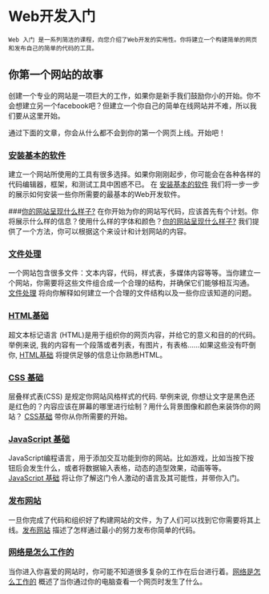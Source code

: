 # Web开发入门

```
Web 入门 是一系列简洁的课程，向您介绍了Web开发的实用性。你将建立一个构建简单的网页和发布自己的简单的代码的工具。
```
## 你第一个网站的故事
创建一个专业的网站是一项巨大的工作，如果你是新手我们鼓励你小的开始。你不会想建立另一个facebook吧？但建立一个你自己的简单在线网站并不难，所以我们要从这里开始。

通过下面的文章，你会从什么都不会到你的第一个网页上线。开始吧！

### [安装基本的软件](https://developer.mozilla.org/zh-CN/docs/Learn/Getting_started_with_the_web/Installing_basic_software)
建立一个网站所使用的工具有很多选择。如果你刚刚起步，你可能会在各种各样的代码编辑器，框架，和测试工具中困惑不已。 在 [安装基本的软件](https://developer.mozilla.org/zh-CN/docs/Learn/Getting_started_with_the_web/Installing_basic_software) 我们将一步一步的展示如何安装一些你所需要的最基本的Web开发软件。

###[你的网站呈现什么样子?](https://developer.mozilla.org/zh-CN/docs/Learn/Getting_started_with_the_web/What_will_your_website_look_like)
在你开始为你的网站写代码，应该首先有个计划。你将展示什么样的信息？使用什么样的字体和颜色？[你的网站呈现什么样子?](https://developer.mozilla.org/zh-CN/docs/Learn/Getting_started_with_the_web/What_will_your_website_look_like) 我们提供了一个方法，你可以根据这个来设计和计划网站的内容。

### [文件处理](https://developer.mozilla.org/zh-CN/docs/Learn/Getting_started_with_the_web/Dealing_with_files)
一个网站包含很多文件：文本内容，代码，样式表，多媒体内容等等。当你建立一个网站，你需要将这些文件组合成一个合理的结构，并确保它们能够相互沟通。 [文件处理](https://developer.mozilla.org/zh-CN/docs/Learn/Getting_started_with_the_web/Dealing_with_files) 将向你解释如何建立一个合理的文件结构以及一些你应该知道的问题。

### [HTML基础](https://developer.mozilla.org/zh-CN/docs/Learn/Getting_started_with_the_web/HTML_basics)
超文本标记语言 (HTML)是用于组织你的网页内容，并给它的意义和目的的代码。举例来说, 我的内容有一个段落或者列表，有图片，有表格……如果这些没有吓倒你, [HTML基础](https://developer.mozilla.org/zh-CN/docs/Learn/Getting_started_with_the_web/HTML_basics) 将提供足够的信息让你熟悉HTML。

### [CSS 基础](https://developer.mozilla.org/zh-CN/docs/Learn/Getting_started_with_the_web/CSS_%E5%9F%BA%E7%A1%80)
层叠样式表(CSS) 是规定你网站风格样式的代码. 举例来说, 你想让文字是黑色还是红色的？内容应该在屏幕的哪里进行绘制？用什么背景图像和颜色来装饰你的网站？ [CSS基础](https://developer.mozilla.org/zh-CN/docs/Learn/Getting_started_with_the_web/CSS_%E5%9F%BA%E7%A1%80) 带你从你所需要的开始。

### [JavaScript 基础](https://developer.mozilla.org/zh-CN/docs/Learn/Getting_started_with_the_web/JavaScript_basics)
JavaScript编程语言，用于添加交互功能到你的网站。比如游戏，比如当按下按钮后会发生什么，或者将数据输入表格，动态的造型效果，动画等等。[JavaScript 基础](https://developer.mozilla.org/zh-CN/docs/Learn/Getting_started_with_the_web/JavaScript_basics) 将让你了解这门令人激动的语言及其可能性，并带你入门。

### [发布网站](https://developer.mozilla.org/zh-CN/docs/Learn/Getting_started_with_the_web/Publishing_your_website)
一旦你完成了代码和组织好了构建网站的文件，为了人们可以找到它你需要将其上线。[发布网站](https://developer.mozilla.org/zh-CN/docs/Learn/Getting_started_with_the_web/Publishing_your_website) 描述了怎样通过最小的努力发布你简单的代码。

### [网络是怎么工作的](https://developer.mozilla.org/zh-CN/docs/Learn/Getting_started_with_the_web/%E7%BD%91%E7%BB%9C%E6%98%AF%E5%A6%82%E4%BD%95%E5%B7%A5%E4%BD%9C%E7%9A%84)
当你进入你喜爱的网站时，你可能不知道很多复杂的工作在后台进行着。[网络是怎么工作的](https://developer.mozilla.org/zh-CN/docs/Learn/Getting_started_with_the_web/%E7%BD%91%E7%BB%9C%E6%98%AF%E5%A6%82%E4%BD%95%E5%B7%A5%E4%BD%9C%E7%9A%84) 概述了当你通过你的电脑查看一个网页时发生了什么。